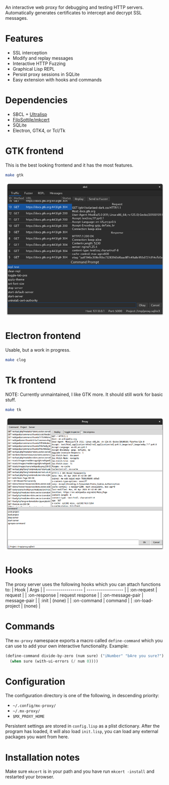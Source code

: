 An interactive web proxy for debugging and testing HTTP servers.
Automatically generates certificates to intercept and decrypt SSL messages.

# Features

- SSL interception
- Modify and replay messages
- Interactive HTTP Fuzzing
- Graphical Lisp REPL
- Persist proxy sessions in SQLite
- Easy extension with hooks and commands

# Dependencies

- SBCL + [Ultralisp](https://ultralisp.org)
- [FiloSottile/mkcert](https://github.com/FiloSottile/mkcert)
- SQLite
- Electron, GTK4, or Tcl/Tk

# GTK frontend

This is the best looking frontend and it has the most features.

```bash
make gtk
```

![GTK](screenshots/gtk-frontend.png)　

# Electron frontend

Usable, but a work in progress.

```bash
make clog
```

# Tk frontend

NOTE: Currently unmaintained, I like GTK more.  It should still work for basic stuff.

```bash
make tk
```

![Tk](screenshots/tk-frontend.png)　

# Hooks

The proxy server uses the following hooks which you can attach functions to:
| Hook               | Args               |
| ------------------ | ------------------ |
| :on-request        | request            |
| :on-response       | request response   |
| :on-message-pair   | message-pair       |
| :init              | (none)             |
| :on-command        | command            |
| :on-load-project   | (none)             |

# Commands

The `mx-proxy` namespace exports a macro called `define-command` which you can
use to add your own interactive functionality.  Example:

```lisp
(define-command divide-by-zero (num sure) ("iNumber" "bAre you sure?")
  (when sure (with-ui-errors (/ num 0))))
```

# Configuration

The configuration directory is one of the following, in descending priority:
- `~/.config/mx-proxy/`
- `~/.mx-proxy/`
- `$MX_PROXY_HOME`

Persistent settings are stored in `config.lisp` as a plist dictionary.
After the program has loaded, it will also load `init.lisp`, you can load
any external packages you want from here.

# Installation notes

Make sure `mkcert` is in your path and you have run `mkcert -install` and restarted your browser.
